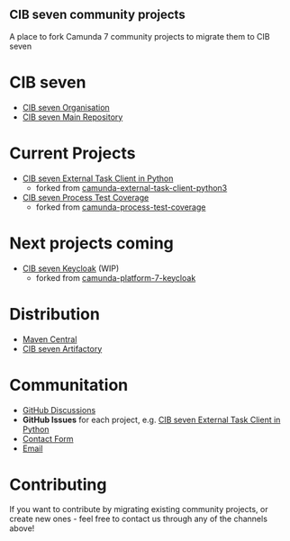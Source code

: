 ## CIB seven community projects

A place to fork Camunda 7 community projects to migrate them to CIB seven

# CIB seven

* [CIB seven Organisation](https://github.com/cibseven)
* [CIB seven Main Repository](https://github.com/cibseven/cibseven)

# Current Projects

* [CIB seven External Task Client in Python](https://github.com/cibseven-community-hub/cibseven-external-task-client-python3)
  * forked from [camunda-external-task-client-python3](https://github.com/camunda-community-hub/camunda-external-task-client-python3)
* [CIB seven Process Test Coverage](https://github.com/cibseven-community-hub/cibseven-process-test-coverage)
  * forked from [camunda-process-test-coverage](https://github.com/camunda-community-hub/camunda-process-test-coverage)

# Next projects coming

* [CIB seven Keycloak](https://github.com/cibseven-community-hub/cibseven-keycloak) (WIP)
  * forked from [camunda-platform-7-keycloak](https://github.com/camunda-community-hub/camunda-platform-7-keycloak)

# Distribution
* [Maven Central](https://central.sonatype.com/search?q=org.cibseven.community)
* [CIB seven Artifactory](https://artifacts.cibseven.org/#browse/browse:public:org%2Fcibseven%2Fcommunity)

# Communitation
* [GitHub Discussions](https://github.com/orgs/cibseven-community-hub/discussions)
* __GitHub Issues__ for each project, e.g. [CIB seven External Task Client in Python](https://github.com/cibseven-community-hub/cibseven-external-task-client-python3/issues)
* [Contact Form](https://cibseven.org/en/contact/)
* [Email](mailto:community@cibseven.org)

# Contributing

If you want to contribute by migrating existing community projects, or create new ones - feel free to contact us through any of the channels above!

<!--

**Here are some ideas to get you started:**

🙋‍♀️ A short introduction - what is your organization all about?
🌈 Contribution guidelines - how can the community get involved?
👩‍💻 Useful resources - where can the community find your docs? Is there anything else the community should know?
🍿 Fun facts - what does your team eat for breakfast?
🧙 Remember, you can do mighty things with the power of [Markdown](https://docs.github.com/github/writing-on-github/getting-started-with-writing-and-formatting-on-github/basic-writing-and-formatting-syntax)
-->
